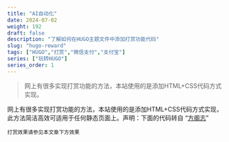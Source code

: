 ```yaml
---
title: "AI自动化"
date: 2024-07-02
weight: 192
draft: false
description: "了解如何在HUGO主题文件中添加打赏功能代码"
slug: "hugo-reward"
tags: ["HUGO","打赏","微信支付","支付宝"]
series: ["玩转HUGO"]
series_order: 1
---
```



> 网上有很多实现打赏功能的方法，本站使用的是添加HTML+CSS代码方式实现。

网上有很多实现打赏功能的方法，本站使用的是添加HTML+CSS代码方式实现，此方法简洁高效可适用于任何静态页面上。声明：下面的代码转自 “[方阁志](https://blog.imfang.net/web/119.html)”


```
打赏效果请参见本文章下方效果
